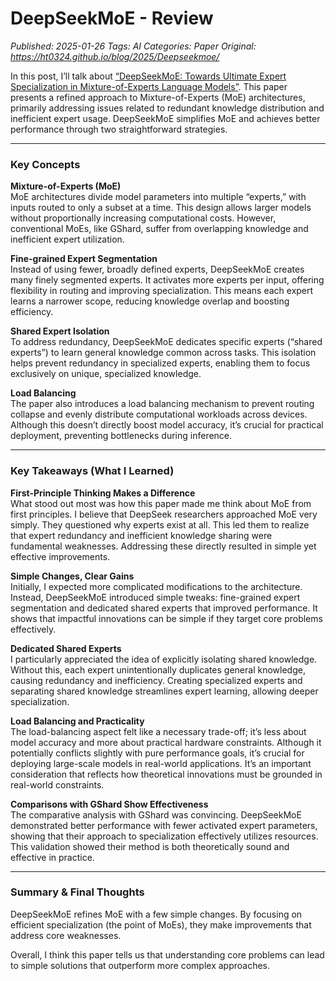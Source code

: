 # DeepSeekMoE - Review
_Published: 2025-01-26_
_Tags: AI_
_Categories: Paper_
_Original: https://ht0324.github.io/blog/2025/Deepseekmoe/_

<p>In this post, I’ll talk about <a href="https://arxiv.org/abs/2401.06066">“DeepSeekMoE: Towards Ultimate Expert Specialization in Mixture-of-Experts Language Models”</a>. This paper presents a refined approach to Mixture-of-Experts (MoE) architectures, primarily addressing issues related to redundant knowledge distribution and inefficient expert usage. DeepSeekMoE simplifies MoE and achieves better performance through two straightforward strategies.</p>

<hr />

<h3 id="key-concepts">Key Concepts</h3>

<p><strong>Mixture-of-Experts (MoE)</strong><br />
MoE architectures divide model parameters into multiple “experts,” with inputs routed to only a subset at a time. This design allows larger models without proportionally increasing computational costs. However, conventional MoEs, like GShard, suffer from overlapping knowledge and inefficient expert utilization.</p>

<p><strong>Fine-grained Expert Segmentation</strong><br />
Instead of using fewer, broadly defined experts, DeepSeekMoE creates many finely segmented experts. It activates more experts per input, offering flexibility in routing and improving specialization. This means each expert learns a narrower scope, reducing knowledge overlap and boosting efficiency.</p>

<p><strong>Shared Expert Isolation</strong><br />
To address redundancy, DeepSeekMoE dedicates specific experts (“shared experts”) to learn general knowledge common across tasks. This isolation helps prevent redundancy in specialized experts, enabling them to focus exclusively on unique, specialized knowledge.</p>

<p><strong>Load Balancing</strong><br />
The paper also introduces a load balancing mechanism to prevent routing collapse and evenly distribute computational workloads across devices. Although this doesn’t directly boost model accuracy, it’s crucial for practical deployment, preventing bottlenecks during inference.</p>

<hr />

<h3 id="key-takeaways-what-i-learned">Key Takeaways (What I Learned)</h3>

<p><strong>First-Principle Thinking Makes a Difference</strong><br />
What stood out most was how this paper made me think about MoE from first principles. I believe that DeepSeek researchers approached MoE very simply. They questioned why experts exist at all. This led them to realize that expert redundancy and inefficient knowledge sharing were fundamental weaknesses. Addressing these directly resulted in simple yet effective improvements.</p>

<p><strong>Simple Changes, Clear Gains</strong><br />
Initially, I expected more complicated modifications to the architecture. Instead, DeepSeekMoE introduced simple tweaks: fine-grained expert segmentation and dedicated shared experts that improved performance. It shows that impactful innovations can be simple if they target core problems effectively.</p>

<p><strong>Dedicated Shared Experts</strong><br />
I particularly appreciated the idea of explicitly isolating shared knowledge. Without this, each expert unintentionally duplicates general knowledge, causing redundancy and inefficiency. Creating specialized experts and separating shared knowledge streamlines expert learning, allowing deeper specialization.</p>

<p><strong>Load Balancing and Practicality</strong><br />
The load-balancing aspect felt like a necessary trade-off; it’s less about model accuracy and more about practical hardware constraints. Although it potentially conflicts slightly with pure performance goals, it’s crucial for deploying large-scale models in real-world applications. It’s an important consideration that reflects how theoretical innovations must be grounded in real-world constraints.</p>

<p><strong>Comparisons with GShard Show Effectiveness</strong><br />
The comparative analysis with GShard was convincing. DeepSeekMoE demonstrated better performance with fewer activated expert parameters, showing that their approach to specialization effectively utilizes resources. This validation showed their method is both theoretically sound and effective in practice.</p>

<hr />

<h3 id="summary--final-thoughts">Summary &amp; Final Thoughts</h3>
<p>DeepSeekMoE refines MoE with a few simple changes. By focusing on efficient specialization (the point of MoEs), they make improvements that address core weaknesses.</p>

<p>Overall, I think this paper tells us that understanding core problems can lead to simple solutions that outperform more complex approaches.</p>
